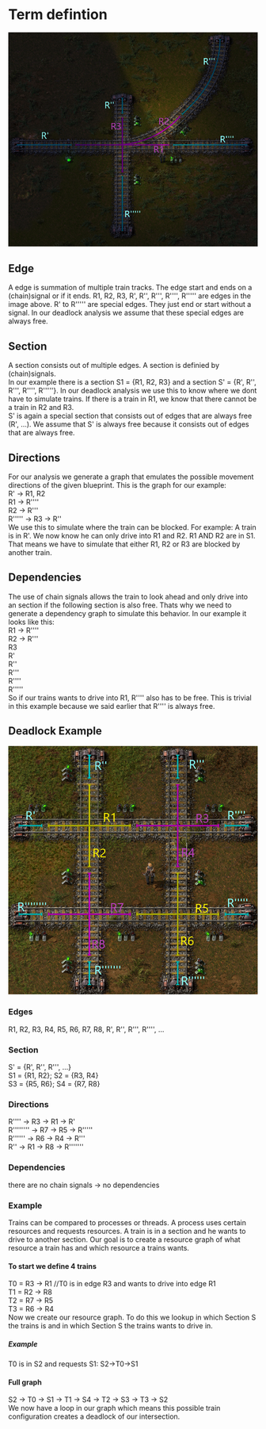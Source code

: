 # Term defintion
![Example](example.png)

## Edge
A edge is summation of multiple train tracks. The edge start and ends on a (chain)signal or if it ends. R1, R2, R3, R', R'', R''', R'''', R''''' are edges in the image above. R' to R''''' are special edges. They just end or start without a signal. In our deadlock analysis we assume that these special edges are always free.

## Section
A section consists out of multiple edges. A section is definied by (chain)signals.  \
In our example there is a section S1 = {R1, R2, R3} and a section S' = {R', R'', R''', R'''', R'''''}. In our deadlock analysis we use this to know where we dont have to simulate trains. If there is a train in R1, we know that there cannot be a train in R2 and R3. \
S' is again a special section that consists out of edges that are always free (R', ...). We assume that S' is always free because it consists out of edges that are always free.

## Directions
For our analysis we generate a graph that emulates the possible movement directions of the given blueprint. This is the graph for our example: \
R' -> R1, R2 \
R1 -> R'''' \
R2 -> R''' \
R''''' -> R3 -> R'' \
We use this to simulate where the train can be blocked. For example: A train is in R'. We now know he can only drive into R1 and R2. R1 AND R2 are in S1. That means we have to simulate that either R1, R2 or R3 are blocked by another train.

## Dependencies
The use of chain signals allows the train to look ahead and only drive into an section if the following section is also free. Thats why we need to generate a dependency graph to simulate this behavior. In our example it looks like this: \
R1 -> R'''' \
R2 -> R''' \
R3 \
R' \
R'' \
R''' \
R'''' \
R''''' \
So if our trains wants to drive into R1, R'''' also has to be free. This is trivial in this example because we said earlier that R'''' is always free.

## Deadlock Example
![A deadlock crossing](deadlock.png)
### Edges
R1, R2, R3, R4, R5, R6, R7, R8, R', R'', R''', R'''', ...
### Section
S' = {R', R'', R''', ...} \
S1 = {R1, R2}; S2 = {R3, R4} \
S3 = {R5, R6}; S4 = {R7, R8}
### Directions
R'''' -> R3 -> R1 -> R' \
R'''''''' -> R7 -> R5 -> R''''' \
R'''''' -> R6 -> R4 -> R''' \
R'' -> R1 -> R8 -> R'''''''
### Dependencies
there are no chain signals -> no dependencies
### Example
Trains can be compared to processes or threads. A process uses certain resources and requests resources. A train is in a section and he wants to drive to another section. Our goal is to create a resource graph of what resource a train has and which resource a trains wants.
#### To start we define 4 trains
T0 = R3 -> R1 //T0 is in edge R3 and wants to drive into edge R1 \
T1 = R2 -> R8 \
T2 = R7 -> R5 \
T3 = R6 -> R4 \
Now we create our resource graph. To do this we lookup in which Section S the trains is and in which Section S the trains wants to drive in.
##### Example
T0 is in S2 and requests S1: S2->T0->S1
#### Full graph
S2 -> T0 -> S1 -> T1 -> S4 -> T2 -> S3 -> T3 -> S2 \
We now have a loop in our graph which means this possible train configuration creates a deadlock of our intersection.